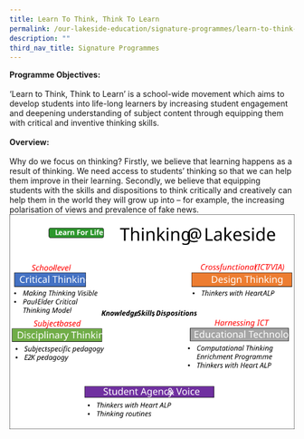 ```yaml
---
title: Learn To Think, Think To Learn
permalink: /our-lakeside-education/signature-programmes/learn-to-think-think-to-learn/
description: ""
third_nav_title: Signature Programmes
---
```

<b>Programme Objectives:</b>
<br><br>
‘Learn to Think, Think to Learn’ is a school-wide movement which aims to develop students into life-long learners by increasing student engagement and deepening understanding of subject content through equipping them with critical and inventive thinking skills.
<br><br>
<b>Overview:</b>
<br><br>
Why do we focus on thinking? Firstly, we believe that learning happens as a result of thinking. We need access to students’ thinking so that we can help them improve in their learning. Secondly, we believe that equipping students with the skills and dispositions to think critically and creatively can help them in the world they will grow up into – for example, the increasing polarisation of views and prevalence of fake news.
<br>
<img src="/images/Department/12LTTL/LTTL1.svg">